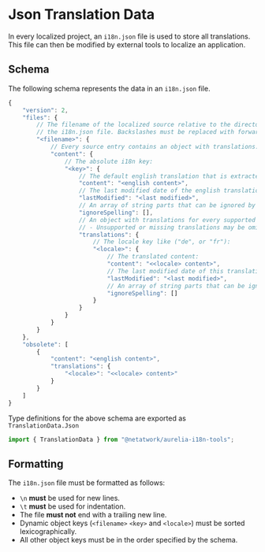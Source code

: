 # Json Translation Data
In every localized project, an `i18n.json` file is used to store all translations.
This file can then be modified by external tools to localize an application.

## Schema
The following schema represents the data in an `i18n.json` file.
```js
{
    "version": 2,
    "files": {
        // The filename of the localized source relative to the directory of
        // the i18n.json file. Backslashes must be replaced with forward slashes.
        "<filename>": {
            // Every source entry contains an object with translations:
            "content": {
                // The absolute i18n key:
                "<key>": {
                    // The default english translation that is extracted from the source code:
                    "content": "<english content>",
                    // The last modified date of the english translation in the source as an iso string:
                    "lastModified": "<last modified>",
                    // An array of string parts that can be ignored by external spell checkers:
                    "ignoreSpelling": [],
                    // An object with translations for every supported language other than english:
                    // - Unsupported or missing translations may be omitted
                    "translations": {
                        // The locale key like ("de", or "fr"):
                        "<locale>": {
                            // The translated content:
                            "content": "<<locale> content>",
                            // The last modified date of this translation:
                            "lastModified": "<last modified>",
                            // An array of string parts that can be ignored by external spell checkers:
                            "ignoreSpelling": []
                        }
                    }
                }
            }
        }
    },
    "obsolete": [
        {
            "content": "<english content>",
            "translations": {
                "<locale>": "<<locale> content>"
            }
        }
    ]
}
```

Type definitions for the above schema are exported as `TranslationData.Json`
```ts
import { TranslationData } from "@netatwork/aurelia-i18n-tools";
```

## Formatting
The `i18n.json` file must be formatted as follows:
+ `\n` **must** be used for new lines.
+ `\t` **must** be used for indentation.
+ The file **must not** end with a trailing new line.
+ Dynamic object keys (`<filename>` `<key>` and `<locale>`) must be sorted lexicographically.
+ All other object keys must be in the order specified by the schema.
